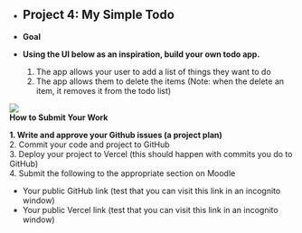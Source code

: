 - ## Project 4: My Simple Todo  

- **Goal**  
- **Using the UI below as an inspiration, build your own todo app.**  
    1. The app allows your user to add a list of things they want to do
	2. The app allows them to delete the items (Note: when the delete an item, it removes it from the todo list)


![](https://i.imgur.com/aqmMEjA.png)  
**How to Submit Your Work**  
    
**1. Write and approve your Github issues (a project plan)**  
2. Commit your code and project to GitHub  
3. Deploy your project to Vercel (this should happen with commits you do to GitHub)  
4. Submit the following to the appropriate section on Moodle  
- Your public GitHub link (test that you can visit this link in an incognito window)  
- Your public Vercel link (test that you can visit this link in an incognito window)  
